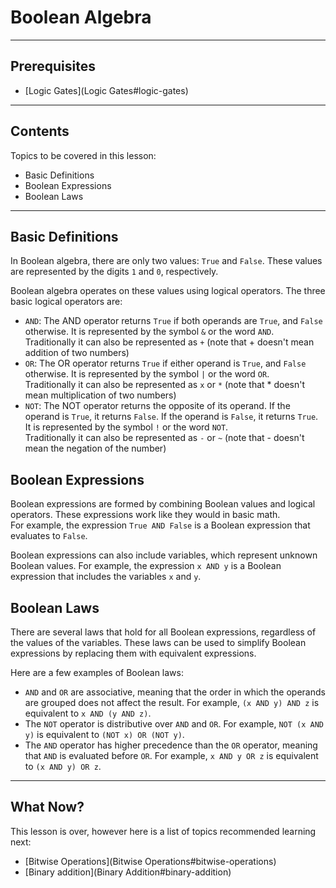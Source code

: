 # Boolean Algebra

---

## Prerequisites

- [Logic Gates](Logic Gates#logic-gates)

---

## Contents

Topics to be covered in this lesson:

- Basic Definitions
- Boolean Expressions
- Boolean Laws

---

## Basic Definitions

In Boolean algebra, there are only two values: `True` and `False`. These values are represented by the digits `1` and `0`, respectively.

Boolean algebra operates on these values using logical operators. The three basic logical operators are:

- `AND`: The AND operator returns `True` if both operands are `True`, and `False` otherwise. It is represented by the symbol `&` or the word `AND`.  
Traditionally it can also be represented as `+` (note that + doesn't mean addition of two numbers)
- `OR`: The OR operator returns `True` if either operand is `True`, and `False` otherwise. It is represented by the symbol `|` or the word `OR`.  
Traditionally it can also be represented as `x` or `*` (note that * doesn't mean multiplication of two numbers)
- `NOT`: The NOT operator returns the opposite of its operand. If the operand is `True`, it returns `False`. If the operand is `False`, it returns `True`. It is represented by the symbol `!` or the word `NOT`.  
Traditionally it can also be represented as `-` or `~` (note that - doesn't mean the negation of the number)

## Boolean Expressions

Boolean expressions are formed by combining Boolean values and logical operators. These expressions work like they would in basic math.  
For example, the expression `True AND False` is a Boolean expression that evaluates to `False`.

Boolean expressions can also include variables, which represent unknown Boolean values. For example, the expression `x AND y` is a Boolean expression that includes the variables `x` and `y`.

## Boolean Laws

There are several laws that hold for all Boolean expressions, regardless of the values of the variables. These laws can be used to simplify Boolean expressions by replacing them with equivalent expressions.

Here are a few examples of Boolean laws:

- `AND` and `OR` are associative, meaning that the order in which the operands are grouped does not affect the result. For example, `(x AND y) AND z` is equivalent to `x AND (y AND z)`.
- The `NOT` operator is distributive over `AND` and `OR`. For example, `NOT (x AND y)` is equivalent to `(NOT x) OR (NOT y)`.
- The `AND` operator has higher precedence than the `OR` operator, meaning that `AND` is evaluated before `OR`. For example, `x AND y OR z` is equivalent to `(x AND y) OR z`.

---

## What Now?

This lesson is over, however here is a list of topics recommended learning next:

- [Bitwise Operations](Bitwise Operations#bitwise-operations)
- [Binary addition](Binary Addition#binary-addition)
